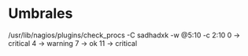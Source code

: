 # Umbrales

/usr/lib/nagios/plugins/check_procs -C sadhadxk -w @5:10 -c 2:10
0 -> critical
4 -> warning
7 -> ok
11 -> critical
